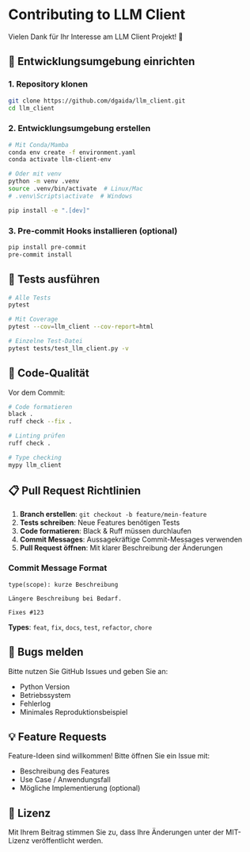 # Contributing to LLM Client

Vielen Dank für Ihr Interesse am LLM Client Projekt! 🎉

## 🚀 Entwicklungsumgebung einrichten

### 1. Repository klonen
```bash
git clone https://github.com/dgaida/llm_client.git
cd llm_client
```

### 2. Entwicklungsumgebung erstellen
```bash
# Mit Conda/Mamba
conda env create -f environment.yaml
conda activate llm-client-env

# Oder mit venv
python -m venv .venv
source .venv/bin/activate  # Linux/Mac
# .venv\Scripts\activate  # Windows

pip install -e ".[dev]"
```

### 3. Pre-commit Hooks installieren (optional)
```bash
pip install pre-commit
pre-commit install
```

## 🧪 Tests ausführen

```bash
# Alle Tests
pytest

# Mit Coverage
pytest --cov=llm_client --cov-report=html

# Einzelne Test-Datei
pytest tests/test_llm_client.py -v
```

## 🎨 Code-Qualität

Vor dem Commit:

```bash
# Code formatieren
black .
ruff check --fix .

# Linting prüfen
ruff check .

# Type checking
mypy llm_client
```

## 📋 Pull Request Richtlinien

1. **Branch erstellen**: `git checkout -b feature/mein-feature`
2. **Tests schreiben**: Neue Features benötigen Tests
3. **Code formatieren**: Black & Ruff müssen durchlaufen
4. **Commit Messages**: Aussagekräftige Commit-Messages verwenden
5. **Pull Request öffnen**: Mit klarer Beschreibung der Änderungen

### Commit Message Format
```
type(scope): kurze Beschreibung

Längere Beschreibung bei Bedarf.

Fixes #123
```

**Types**: `feat`, `fix`, `docs`, `test`, `refactor`, `chore`

## 🐛 Bugs melden

Bitte nutzen Sie GitHub Issues und geben Sie an:
- Python Version
- Betriebssystem
- Fehlerlog
- Minimales Reproduktionsbeispiel

## 💡 Feature Requests

Feature-Ideen sind willkommen! Bitte öffnen Sie ein Issue mit:
- Beschreibung des Features
- Use Case / Anwendungsfall
- Mögliche Implementierung (optional)

## 📄 Lizenz

Mit Ihrem Beitrag stimmen Sie zu, dass Ihre Änderungen unter der MIT-Lizenz veröffentlicht werden.
